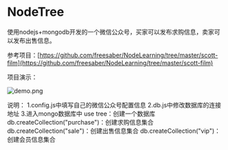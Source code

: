 # NodeTree
使用nodejs+mongodb开发的一个微信公众号，买家可以发布求购信息，卖家可以发布出售信息。

参考项目：[https://github.com/freesaber/NodeLearning/tree/master/scott-film](https://github.com/freesaber/NodeLearning/tree/master/scott-film)

项目演示：

![demo.png](https://img2018.cnblogs.com/blog/221923/201908/221923-20190821154442094-1040190187.jpg "demo")

说明：
1.config.js中填写自己的微信公众号配置信息
2.db.js中修改数据库的连接地址
3.进入mongo数据库中
  use tree：创建一个数据库
  db.createCollection("purchase")：创建求购信息集合
  db.createCollection("sale")：创建出售信息集合
  db.createCollection("vip")：创建会员信息集合
